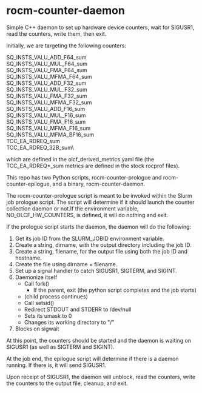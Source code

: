 # rocm-counter-daemon
Simple C++ daemon to set up hardware device counters, wait for SIGUSR1, read the counters, write them, then exit.

Initially, we are targeting the following counters:

SQ_INSTS_VALU_ADD_F64_sum\
SQ_INSTS_VALU_MUL_F64_sum\
SQ_INSTS_VALU_FMA_F64_sum\
SQ_INSTS_VALU_MFMA_F64_sum\
SQ_INSTS_VALU_ADD_F32_sum\
SQ_INSTS_VALU_MUL_F32_sum\
SQ_INSTS_VALU_FMA_F32_sum\
SQ_INSTS_VALU_MFMA_F32_sum\
SQ_INSTS_VALU_ADD_F16_sum\
SQ_INSTS_VALU_MUL_F16_sum\
SQ_INSTS_VALU_FMA_F16_sum\
SQ_INSTS_VALU_MFMA_F16_sum\
SQ_INSTS_VALU_MFMA_BF16_sum\
TCC_EA_RDREQ_sum\
TCC_EA_RDREQ_32B_sum\

which are defined in the olcf_derived_metrics.yaml file (the TCC_EA_RDREQ\*\_sum metrics are defined in the stock rocprof files).

This repo has two Python scripts, rocm-counter-prologue and rocm-counter-epilogue, and a binary, rocm-counter-daemon.

The rocm-counter-prologue script is meant to be invoked within the Slurm job prologue script. The script will determine if it should launch the counter collection daemon or not.If the environment variable, NO_OLCF_HW_COUNTERS, is defined, it will do nothing and exit.

If the prologue script starts the daemon, the daemon will do the following:

1. Get its job ID from the SLURM_JOBID environment variable.
2. Create a string, dirname, with the output directory including the job ID.
3. Create a string, filename, for the output file using both the job ID and hostname.
4. Create the file using dirname + filename.
5. Set up a signal handler to catch SIGUSR1, SIGTERM, and SIGINT.
6. Daemonize itself
   - Call fork()
     - If the parent, exit (the python script completes and the job starts)
   - (child process continues)
   - Call setsid()
   - Redirect STDOUT and STDERR to /dev/null
   - Sets its umask to 0
   - Changes its working directory to "/"
7. Blocks on sigwait

At this point, the counters should be started and the daemon is waiting on SIGUSR1 (as well as SIGTERM and SIGINT).

At the job end, the epilogue script will determine if there is a daemon running. If there is, it will send SIGUSR1.

Upon receipt of SIGUSR1, the daemon will unblock, read the counters, write the counters to the output file, cleanup, and exit.

